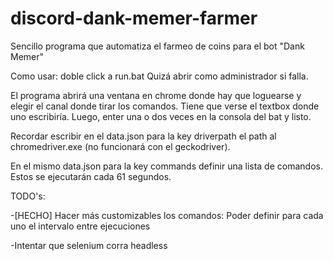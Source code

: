 # discord-dank-memer-farmer
Sencillo programa que automatiza el farmeo de coins para el bot "Dank Memer"

Como usar: doble click a run.bat
Quizá abrir como administrador si falla.


El programa abrirá una ventana en chrome donde hay que loguearse y elegir el canal donde tirar los comandos. Tiene que verse el textbox donde uno escribiría. Luego, enter una o dos veces en la consola del bat y listo.


Recordar escribir en el data.json para la key driverpath el path al chromedriver.exe (no funcionará con el geckodriver).

En el mismo data.json para la key commands definir una lista de comandos. Estos se ejecutarán cada 61 segundos.

TODO's:

-[HECHO] Hacer más customizables los comandos: Poder definir para cada uno el intervalo entre ejecuciones

-Intentar que selenium corra headless
